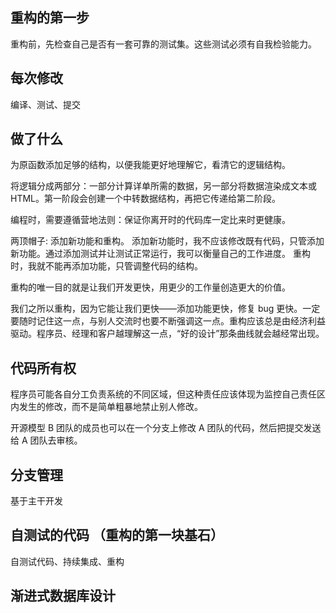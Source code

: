 ## 重构的第一步
重构前，先检查自己是否有一套可靠的测试集。这些测试必须有自我检验能力。

## 每次修改
编译、测试、提交

## 做了什么
为原函数添加足够的结构，以便我能更好地理解它，看清它的逻辑结构。

将逻辑分成两部分：一部分计算详单所需的数据，另一部分将数据渲染成文本或 HTML。第一阶段会创建一个中转数据结构，再把它传递给第二阶段。

编程时，需要遵循营地法则：保证你离开时的代码库一定比来时更健康。

两顶帽子: 添加新功能和重构。
添加新功能时，我不应该修改既有代码，只管添加新功能。通过添加测试并让测试正常运行，我可以衡量自己的工作进度。
重构时，我就不能再添加功能，只管调整代码的结构。

重构的唯一目的就是让我们开发更快，用更少的工作量创造更大的价值。


我们之所以重构，因为它能让我们更快——添加功能更快，修复 bug 更快。一定要随时记住这一点，与别人交流时也要不断强调这一点。重构应该总是由经济利益驱动。程序员、经理和客户越理解这一点，“好的设计”那条曲线就会越经常出现。

## 代码所有权
程序员可能各自分工负责系统的不同区域，但这种责任应该体现为监控自己责任区内发生的修改，而不是简单粗暴地禁止别人修改。

开源模型
B 团队的成员也可以在一个分支上修改 A 团队的代码，然后把提交发送给 A 团队去审核。

## 分支管理
基于主干开发

## 自测试的代码 （重构的第一块基石）
自测试代码、持续集成、重构
## 渐进式数据库设计